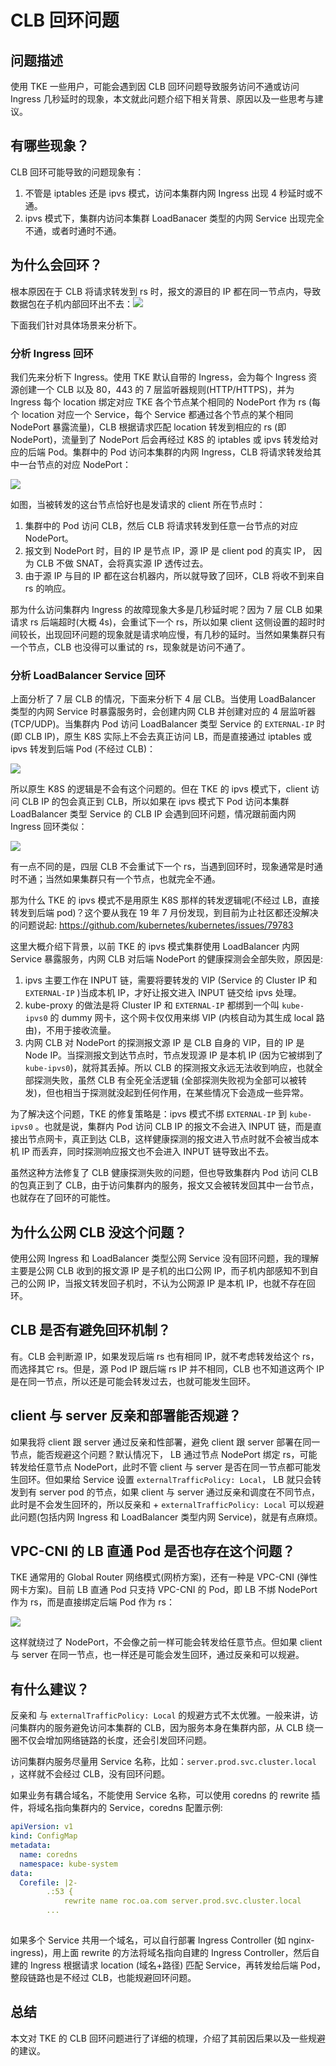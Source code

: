 # CLB 回环问题

## 问题描述

使用 TKE 一些用户，可能会遇到因 CLB 回环问题导致服务访问不通或访问 Ingress 几秒延时的现象，本文就此问题介绍下相关背景、原因以及一些思考与建议。

## 有哪些现象？

CLB 回环可能导致的问题现象有：

1. 不管是 iptables 还是 ipvs 模式，访问本集群内网 Ingress 出现 4 秒延时或不通。
1. ipvs 模式下，集群内访问本集群 LoadBanacer 类型的内网 Service 出现完全不通，或者时通时不通。

## 为什么会回环？

根本原因在于 CLB 将请求转发到 rs 时，报文的源目的 IP 都在同一节点内，导致数据包在子机内部回环出不去：![](clb-loopback-1.png)

下面我们针对具体场景来分析下。

### 分析 Ingress 回环

我们先来分析下 Ingress。使用 TKE 默认自带的 Ingress，会为每个 Ingress 资源创建一个 CLB 以及 80，443 的 7 层监听器规则(HTTP/HTTPS)，并为 Ingress 每个 location 绑定对应 TKE 各个节点某个相同的 NodePort 作为 rs (每个 location 对应一个 Service，每个 Service 都通过各个节点的某个相同 NodePort 暴露流量)，CLB 根据请求匹配 location 转发到相应的 rs (即 NodePort)，流量到了 NodePort 后会再经过 K8S 的 iptables 或 ipvs 转发给对应的后端 Pod。集群中的 Pod 访问本集群的内网 Ingress，CLB 将请求转发给其中一台节点的对应 NodePort：

![](clb-loopback-2.png)

如图，当被转发的这台节点恰好也是发请求的 client 所在节点时：

1. 集群中的 Pod 访问 CLB，然后 CLB 将请求转发到任意一台节点的对应 NodePort。
1. 报文到 NodePort 时，目的 IP 是节点 IP，源 IP 是 client  pod 的真实 IP， 因为 CLB 不做 SNAT，会将真实源 IP 透传过去。
1. 由于源 IP 与目的 IP 都在这台机器内，所以就导致了回环，CLB 将收不到来自 rs 的响应。


那为什么访问集群内 Ingress 的故障现象大多是几秒延时呢？因为 7 层 CLB 如果请求 rs 后端超时(大概 4s)，会重试下一个 rs，所以如果 client 这侧设置的超时时间较长，出现回环问题的现象就是请求响应慢，有几秒的延时。当然如果集群只有一个节点，CLB 也没得可以重试的 rs，现象就是访问不通了。

### 分析 LoadBalancer Service 回环

上面分析了 7 层 CLB 的情况，下面来分析下 4 层 CLB。当使用 LoadBalancer 类型的内网 Service 时暴露服务时，会创建内网 CLB 并创建对应的 4 层监听器(TCP/UDP)。当集群内 Pod 访问 LoadBalancer 类型 Service 的  `EXTERNAL-IP` 时(即 CLB IP)，原生 K8S 实际上不会去真正访问 LB，而是直接通过 iptables 或 ipvs 转发到后端 Pod (不经过 CLB)：

![](clb-loopback-3.png)

所以原生 K8S 的逻辑是不会有这个问题的。但在 TKE 的 ipvs 模式下，client 访问 CLB IP 的包会真正到 CLB，所以如果在 ipvs 模式下 Pod 访问本集群 LoadBalancer 类型 Service 的 CLB IP 会遇到回环问题，情况跟前面内网 Ingress 回环类似：

![](clb-loopback-4.png)

有一点不同的是，四层 CLB 不会重试下一个 rs，当遇到回环时，现象通常是时通时不通；当然如果集群只有一个节点，也就完全不通。

那为什么 TKE 的 ipvs 模式不是用原生 K8S 那样的转发逻辑呢(不经过 LB，直接转发到后端 pod)？这个要从我在 19 年 7 月份发现，到目前为止社区都还没解决的问题说起: https://github.com/kubernetes/kubernetes/issues/79783

这里大概介绍下背景，以前 TKE 的 ipvs 模式集群使用 LoadBalancer 内网 Service 暴露服务，内网 CLB 对后端 NodePort 的健康探测会全部失败，原因是:

1. ipvs 主要工作在 INPUT 链，需要将要转发的 VIP (Service 的 Cluster IP 和 `EXTERNAL-IP` )当成本机 IP，才好让报文进入 INPUT 链交给 ipvs 处理。
2. kube-proxy 的做法是将 Cluster IP 和 `EXTERNAL-IP` 都绑到一个叫 `kube-ipvs0` 的 dummy 网卡，这个网卡仅仅用来绑 VIP (内核自动为其生成 local 路由)，不用于接收流量。
3. 内网 CLB 对 NodePort 的探测报文源 IP 是 CLB 自身的 VIP，目的 IP 是 Node IP。当探测报文到达节点时，节点发现源 IP 是本机 IP (因为它被绑到了 `kube-ipvs0`)，就将其丢掉。所以 CLB 的探测报文永远无法收到响应，也就全部探测失败，虽然 CLB 有全死全活逻辑 (全部探测失败视为全部可以被转发)，但也相当于探测就没起到任何作用，在某些情况下会造成一些异常。

为了解决这个问题，TKE 的修复策略是：ipvs 模式不绑 `EXTERNAL-IP` 到 `kube-ipvs0` 。也就是说，集群内 Pod 访问 CLB IP 的报文不会进入 INPUT 链，而是直接出节点网卡，真正到达 CLB，这样健康探测的报文进入节点时就不会被当成本机 IP 而丢弃，同时探测响应报文也不会进入 INPUT 链导致出不去。

虽然这种方法修复了 CLB 健康探测失败的问题，但也导致集群内 Pod 访问 CLB 的包真正到了 CLB，由于访问集群内的服务，报文又会被转发回其中一台节点，也就存在了回环的可能性。

## 为什么公网 CLB 没这个问题？

使用公网 Ingress 和 LoadBalancer 类型公网 Service 没有回环问题，我的理解主要是公网 CLB 收到的报文源 IP 是子机的出口公网 IP，而子机内部感知不到自己的公网 IP，当报文转发回子机时，不认为公网源 IP 是本机 IP，也就不存在回环。

## CLB 是否有避免回环机制？

有。CLB 会判断源 IP，如果发现后端 rs 也有相同 IP，就不考虑转发给这个 rs，而选择其它 rs。但是，源 Pod IP 跟后端 rs IP 并不相同，CLB 也不知道这两个 IP 是在同一节点，所以还是可能会转发过去，也就可能发生回环。

## client 与 server 反亲和部署能否规避？

如果我将 client 跟 server 通过反亲和性部署，避免 client 跟 server 部署在同一节点，能否规避这个问题？默认情况下， LB 通过节点 NodePort 绑定 rs，可能转发给任意节点 NodePort，此时不管 client 与 server 是否在同一节点都可能发生回环。但如果给 Service 设置 `externalTrafficPolicy: Local`， LB 就只会转发到有 server pod 的节点，如果 client 与 server 通过反亲和调度在不同节点，此时是不会发生回环的，所以反亲和 + `externalTrafficPolicy: Local` 可以规避此问题(包括内网 Ingress 和 LoadBalancer 类型内网 Service)，就是有点麻烦。

## VPC-CNI 的 LB 直通 Pod 是否也存在这个问题？

TKE 通常用的 Global Router 网络模式(网桥方案)，还有一种是 VPC-CNI (弹性网卡方案)。目前 LB 直通 Pod 只支持 VPC-CNI 的 Pod，即 LB 不绑 NodePort 作为 rs，而是直接绑定后端 Pod 作为 rs：

![](clb-loopback-5.png)

这样就绕过了 NodePort，不会像之前一样可能会转发给任意节点。但如果 client 与 server 在同一节点，也一样还是可能会发生回环，通过反亲和可以规避。

## 有什么建议？

反亲和 与 `externalTrafficPolicy: Local` 的规避方式不太优雅。一般来讲，访问集群内的服务避免访问本集群的 CLB，因为服务本身在集群内部，从 CLB 绕一圈不仅会增加网络链路的长度，还会引发回环问题。

访问集群内服务尽量用 Service 名称，比如：`server.prod.svc.cluster.local` ，这样就不会经过 CLB，没有回环问题。

如果业务有耦合域名，不能使用 Service 名称，可以使用 coredns 的 rewrite 插件，将域名指向集群内的 Service，coredns 配置示例:

```yaml
apiVersion: v1
kind: ConfigMap
metadata:
  name: coredns
  namespace: kube-system
data:
  Corefile: |2-
        .:53 {
            rewrite name roc.oa.com server.prod.svc.cluster.local
        ...
            
```
如果多个 Service 共用一个域名，可以自行部署 Ingress Controller (如 nginx-ingress)，用上面 rewrite 的方法将域名指向自建的 Ingress Controller，然后自建的 Ingress 根据请求 location (域名+路径) 匹配 Service，再转发给后端 Pod，整段链路也是不经过 CLB，也能规避回环问题。

## 总结

本文对 TKE 的 CLB 回环问题进行了详细的梳理，介绍了其前因后果以及一些规避的建议。

